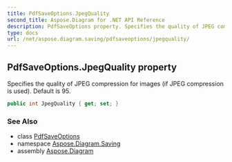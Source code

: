 ```yaml
---
title: PdfSaveOptions.JpegQuality
second_title: Aspose.Diagram for .NET API Reference
description: PdfSaveOptions property. Specifies the quality of JPEG compression for images if JPEG compression is used. Default is 95
type: docs
url: /net/aspose.diagram.saving/pdfsaveoptions/jpegquality/
---
```

## PdfSaveOptions.JpegQuality property

Specifies the quality of JPEG compression for images (if JPEG compression is used). Default is 95.

```csharp
public int JpegQuality { get; set; }
```

### See Also

* class [PdfSaveOptions](../)
* namespace [Aspose.Diagram.Saving](../../pdfsaveoptions/)
* assembly [Aspose.Diagram](../../../)


